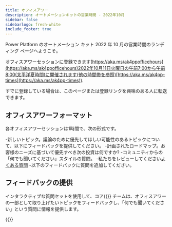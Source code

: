 ```yaml
---
title: オフィスアワー
description: オートメーションキットの営業時間 - 2022年10月
sidebar: false
sidebarlogo: fresh-white
include_footer: true
---
```

Power Platform のオートメーション キット 2022 年 10 月の営業時間のランディング ページへようこそ。

オフィスアワーセッションに登録できます[https://aka.ms/ak4ppofficehours](https://aka.ms/ak4ppofficehours)2022年10月11日火曜日の午前7:00から午前8:00(太平洋夏時間)に開催されます(他の時間帯を参照)[https://aka.ms/ak4pp-times](https://aka.ms/ak4pp-times)).

すでに登録している場合は、このページまたは登録リンクを興味のある人に転送できます。

## オフィスアワーフォーマット

各オフィスアワーセッションは1時間で、次の形式です。

-新しいトピック。議論のために優先してほしい可能性のあるトピックについて、以下にフィードバックを提供してください。
-計画されたロードマップ。お客様のニーズに基づいて優先すべき次の投資は何ですか?
-コミュニティからの「何でも聞いてください」スタイルの質問。
    -私たちをレビューしてください[よくある質問](/ja/frequently-asked-questions)
    -以下のフィードバックに質問を追加してください。

## フィードバックの提供

インタラクティブな質問セットを使用して、コア{{<product-name>}} チームは、オフィスアワーの一部として取り上げたいトピックをフィードバックし、「何でも聞いてください」という質問に情報を提供します。

{{<questions name="/office-hours/october-2022.json" completed="Thank you for completing feedback" showNavigationButtons=false >}}
